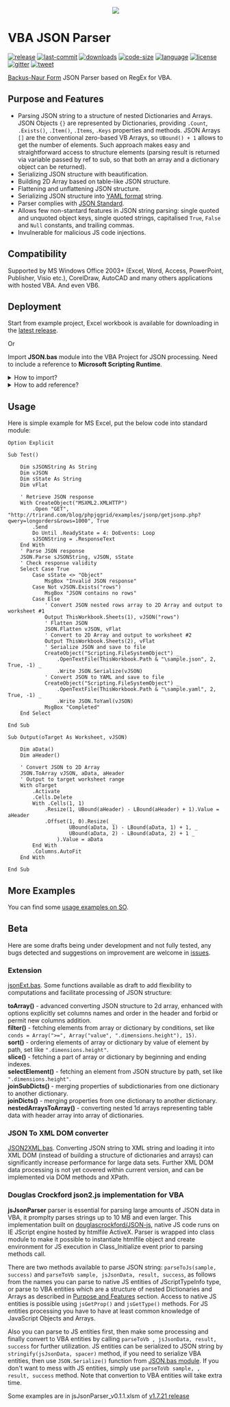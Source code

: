 <p align="center"><img src="https://user-images.githubusercontent.com/3822668/71785573-47c72700-3012-11ea-87c0-87d0e0d006f5.png" /></p>

# VBA JSON Parser
[![release](https://img.shields.io/github/release/omegastripes/VBA-JSON-parser.svg?style=flat&logo=github)](https://github.com/omegastripes/VBA-JSON-parser/releases/latest) [![last-commit](https://img.shields.io/github/last-commit/omegastripes/VBA-JSON-parser.svg?style=flat)](https://github.com/omegastripes/VBA-JSON-parser/commits/master) [![downloads](https://img.shields.io/github/downloads/omegastripes/VBA-JSON-parser/total.svg?style=flat)](https://somsubhra.com/github-release-stats/?username=omegastripes&repository=VBA-JSON-parser) [![code-size](https://img.shields.io/github/languages/code-size/omegastripes/VBA-JSON-parser.svg?style=flat)](https://github.com/omegastripes/VBA-JSON-parser) [![language](https://img.shields.io/github/languages/top/omegastripes/VBA-JSON-parser.svg?style=flat)](https://github.com/omegastripes/VBA-JSON-parser/search?l=vba) [![license](https://img.shields.io/github/license/omegastripes/VBA-JSON-parser.svg?style=flat)](https://github.com/omegastripes/VBA-JSON-parser/blob/master/LICENSE) [![gitter](https://img.shields.io/gitter/room/omegastripes/VBA-JSON-parser.svg?style=flat&logo=gitter)](https://gitter.im/omegastripes) [![tweet](https://img.shields.io/twitter/url/http/shields.io.svg?style=social)](https://twitter.com/intent/tweet?text=Easy%20and%20flexible%20JSON%20processing%20for%20VBA%F0%9F%92%A5&url=https://github.com/omegastripes/VBA-JSON-parser&via=omegastripes&hashtags=vba,json,parse,excel)

[Backus-Naur Form](https://en.wikipedia.org/wiki/Backus%E2%80%93Naur_form) JSON Parser based on RegEx for VBA.
## Purpose and Features
- Parsing JSON string to a structure of nested Dictionaries and Arrays. JSON Objects `{}` are represented by Dictionaries, providing `.Count`, `.Exists()`, `.Item()`, `.Items`, `.Keys` properties and methods. JSON Arrays `[]` are the conventional zero-based VB Arrays, so `UBound() + 1` allows to get the number of elements. Such approach makes easy and straightforward access to structure elements (parsing result is returned via variable passed by ref to sub, so that both an array and a dictionary object can be returned).
- Serializing JSON structure with beautification.
- Building 2D Array based on table-like JSON structure.
- Flattening and unflattening JSON structure.
- Serializing JSON structure into [YAML format](https://yaml.org/) string.
- Parser complies with [JSON Standard](http://json.org/).
- Allows few non-stantard features in JSON string parsing: single quoted and unquoted object keys, single quoted strings, capitalised `True`, `False` and `Null` constants, and trailing commas.
- Invulnerable for malicious JS code injections.
## Compatibility
Supported by MS Windows Office 2003+ (Excel, Word, Access, PowerPoint, Publisher, Visio etc.), CorelDraw, AutoCAD and many others applications with hosted VBA. And even VB6.
## Deployment
Start from example project, Excel workbook is available for downloading in the [latest release](https://github.com/omegastripes/VBA-JSON-parser/releases/latest).

Or

Import **JSON.bas** module into the VBA Project for JSON processing. Need to include a reference to **Microsoft Scripting Runtime**.
<details><summary>How to import?</summary>
<p>

Download and save JSON.bas to a file - open [the page with JSON.bas code](https://github.com/omegastripes/VBA-JSON-parser/blob/master/JSON.bas), right-click on Raw button, choose Save link as... (for Chrome):

![download](https://user-images.githubusercontent.com/3822668/52233449-33dde700-28d0-11e9-97b9-f61fd98c16fd.png)

Import JSON.bas into the VBA Project - open Visual Basic Editor by pressing Alt+F11, right-click on Project Tree, choose Import File, select downloaded JSON.bas:

![import](https://user-images.githubusercontent.com/3822668/52232296-31c65900-28cd-11e9-8164-94ca71c06595.png)

Or you may drag'n'drop downloaded JSON.bas from explorer window (or desktop) directly into the VBA Project Tree.

</p>
</details>
<details><summary>How to add reference?</summary>
<p>

Open Visual Basic Editor by pressing Alt+F11, click Menu - Tools - References, scroll down to **Microsoft Scripting Runtime** and check it, press OK:

![add reference](https://user-images.githubusercontent.com/3822668/71650262-ca579a00-2d25-11ea-9701-4c21dc280ad7.png)

### ![attention](https://user-images.githubusercontent.com/3822668/76687641-cd7cd980-6636-11ea-808d-7fd088be307b.png) MS Word Object Library compatibility note
When referencing both **Microsoft Scripting Runtime** and **Microsoft Word Object Library** make sure that **Microsoft Scripting Runtime** located above **Microsoft Word Object Library** in the the list, if not so then ajust the position by clicking Priority arrows to the right of the list.

![Microsoft Scripting Runtime and Microsoft Word Object Library](https://user-images.githubusercontent.com/3822668/76686982-ed110380-6630-11ea-8d6e-3b4cab94b219.png)

Otherwise you have to change all `Dictionary` references to `Scripting.Dictionary` in your VBA code.

</p>
</details>

## Usage
Here is simple example for MS Excel, put the below code into standard module:

```vba
Option Explicit

Sub Test()
    
    Dim sJSONString As String
    Dim vJSON
    Dim sState As String
    Dim vFlat
    
    ' Retrieve JSON response
    With CreateObject("MSXML2.XMLHTTP")
        .Open "GET", "http://trirand.com/blog/phpjqgrid/examples/jsonp/getjsonp.php?qwery=longorders&rows=1000", True
        .Send
        Do Until .ReadyState = 4: DoEvents: Loop
        sJSONString = .ResponseText
    End With
    ' Parse JSON response
    JSON.Parse sJSONString, vJSON, sState
    ' Check response validity
    Select Case True
        Case sState <> "Object"
            MsgBox "Invalid JSON response"
        Case Not vJSON.Exists("rows")
            MsgBox "JSON contains no rows"
        Case Else
            ' Convert JSON nested rows array to 2D Array and output to worksheet #1
            Output ThisWorkbook.Sheets(1), vJSON("rows")
            ' Flatten JSON
            JSON.Flatten vJSON, vFlat
            ' Convert to 2D Array and output to worksheet #2
            Output ThisWorkbook.Sheets(2), vFlat
            ' Serialize JSON and save to file
            CreateObject("Scripting.FileSystemObject") _
                .OpenTextFile(ThisWorkbook.Path & "\sample.json", 2, True, -1) _
                .Write JSON.Serialize(vJSON)
            ' Convert JSON to YAML and save to file
            CreateObject("Scripting.FileSystemObject") _
                .OpenTextFile(ThisWorkbook.Path & "\sample.yaml", 2, True, -1) _
                .Write JSON.ToYaml(vJSON)
            MsgBox "Completed"
    End Select
    
End Sub

Sub Output(oTarget As Worksheet, vJSON)
    
    Dim aData()
    Dim aHeader()
    
    ' Convert JSON to 2D Array
    JSON.ToArray vJSON, aData, aHeader
    ' Output to target worksheet range
    With oTarget
        .Activate
        .Cells.Delete
        With .Cells(1, 1)
            .Resize(1, UBound(aHeader) - LBound(aHeader) + 1).Value = aHeader
            .Offset(1, 0).Resize( _
                    UBound(aData, 1) - LBound(aData, 1) + 1, _
                    UBound(aData, 2) - LBound(aData, 2) + 1 _
                ).Value = aData
        End With
        .Columns.AutoFit
    End With
    
End Sub
```

## More Examples
You can find some <a href="https://stackoverflow.com/search?q=user%3A2165759+is%3Aanswer+json.bas">usage examples on SO</a>.

## Beta

Here are some drafts being under development and not fully tested, any bugs detected and suggestions on improvement are welcome in [issues](https://github.com/omegastripes/VBA-JSON-parser/issues).

### Extension

[jsonExt.bas](https://github.com/omegastripes/VBA-JSON-parser/blob/master/Beta/jsonExt.bas). Some functions available as draft to add flexibility to computations and facilitate processing of JSON structure:

**toArray()** - advanced converting JSON structure to 2d array, enhanced with options explicitly set columns names and order in the header and forbid or permit new columns addition.<br>
**filter()** - fetching elements from array or dictionary by conditions, set like `conds = Array(">=", Array("value", ".dimensions.height"), 15)`.<br>
**sort()** - ordering elements of array or dictionary by value of element by path, set like `".dimensions.height"`.<br>
**slice()** - fetching a part of array or dictionary by beginning and ending indexes.<br>
**selectElement()** - fetching an element from JSON structure by path, set like `".dimensions.height"`.<br>
**joinSubDicts()** - merging properties of subdictionaries from one dictionary to another dictionary.<br>
**joinDicts()** - merging properties from one dictionary to another dictionary.<br>
**nestedArraysToArray()** - converting nested 1d arrays representing table data with header array into array of dictionaries.<br>

### JSON To XML DOM converter

[JSON2XML.bas](https://github.com/omegastripes/VBA-JSON-parser/blob/master/Beta/JSON2XML.bas). Converting JSON string to XML string and loading it into XML DOM (instead of building a structure of dictionaries and arrays) can significantly increase performance for large data sets. Further XML DOM data processing is not yet covered within current version, and can be implemented via DOM methods and XPath.

### Douglas Crockford json2.js implementation for VBA

**jsJsonParser** parser is essential for parsing large amounts of JSON data in VBA, it promplty parses strings up to 10 MB and even larger. This implementation built on [douglascrockford/JSON-js](https://github.com/douglascrockford/JSON-js/blob/master/json2.js), native JS code runs on IE JScript engine hosted by htmlfile ActiveX. Parser is wrapped into class module to make it possible to instantiate htmlfile object and create environment for JS execution in Class_Initialize event prior to parsing methods call.

There are two methods available to parse JSON string: `parseToJs(sample, success)` and `parseToVb sample, jsJsonData, result, success`, as follows from the names you can parse to native JS entities of JScriptTypeInfo type, or parse to VBA entities which are a structure of nested Dictionaries and Arrays as described in [Purpose and Features](https://github.com/omegastripes/VBA-JSON-parser#purpose-and-features) section. Access to native JS entities is possible using `jsGetProp()` and `jsGetType()` methods. For JS entities processing you have to have at least common knowledge of JavaScript Objects and Arrays.

Also you can parse to JS entities first, then make some processing and finally convert to VBA entities by calling `parseToVb , jsJsonData, result, success` for further utilization. JS entities can be serialized to JSON string by `stringify(jsJsonData, spacer)` method, if you need to serialize VBA entities, then use `JSON.Serialize()` function from [JSON.bas module](https://github.com/omegastripes/VBA-JSON-parser/blob/master/JSON.bas). If you don't want to mess with JS entities, simply use `parseToVb sample, , result, success` method. Note that convertion to VBA entities will take extra time.

Some examples are in jsJsonParser_v0.1.1.xlsm of [v1.7.21 release](https://github.com/omegastripes/VBA-JSON-parser/tree/v1.7.21)
